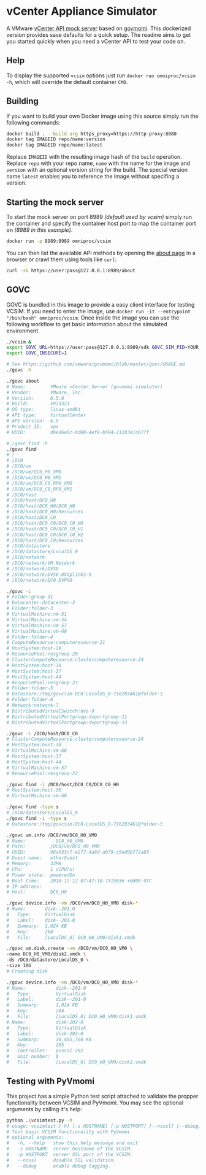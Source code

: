 # vCenter Appliance Simulator

A VMware [vCenter API mock server](https://github.com/vmware/govmomi/tree/master/vcsim") based on [govmomi](https://github.com/vmware/govmomi). This dockerized version provides save defaults for a quick setup. The readme aims to get you started quickly when you need a vCenter API to test your code on.

## Help

To display the supported `vcsim` options just run `docker run omniproc/vcsim -h`, which will override the default container `CMD`.

## Building

If you want to build your own Docker image using this source simply run the following commands:

``` bash
docker build . --build-arg https_proxy=https://http-proxy:8080
docker tag IMAGEID repo/name:version
docker tag IMAGEID repo/name:latest
```

Replace `IMAGEID` with the resulting image hash of the `build` operation. Replace `repo` with your repo name, `name` with the name for the image and `version` with an optional version string for the build. The special version name `latest` enables you to reference the image without specifing a version.

## Starting the mock server

To start the mock server on port 8989 *(default used by vcsim)* simply run the container and specify the container host port to map the container port on *(8989 in this example)*.

``` bash
docker run -p 8989:8989 omniproc/vcsim
```

You can then list the available API methods by opening the [about page](https://127.0.0.1:8989/about) in a browser or crawl them using tools like `curl`:

``` bash
curl -sk https://user:pass@127.0.0.1:8989/about
```

## GOVC

GOVC is bundled in this image to provide a easy client interface for testing VCSIM. If you need to enter the image, use `docker run -it --entrypoint "/bin/bash" omniproc/vcsim`.
Once inside the image you can use the following workflow to get basic information about the simulated environment

``` bash
./vcsim &
export GOVC_URL=https://user:pass@127.0.0.1:8989/sdk GOVC_SIM_PID=YOUR_RETURNED_PID
export GOVC_INSECURE=1

# See https://github.com/vmware/govmomi/blob/master/govc/USAGE.md
./govc -h

./govc about
# Name:         VMware vCenter Server (govmomi simulator)
# Vendor:       VMware, Inc.
# Version:      6.5.0
# Build:        5973321
# OS type:      linux-amd64
# API type:     VirtualCenter
# API version:  6.5
# Product ID:   vpx
# UUID:         dbed6e0c-bd88-4ef6-b594-21283e1c677f

#./govc find -h
./govc find
# /
# /DC0
# /DC0/vm
# /DC0/vm/DC0_H0_VM0
# /DC0/vm/DC0_H0_VM1
# /DC0/vm/DC0_C0_RP0_VM0
# /DC0/vm/DC0_C0_RP0_VM1
# /DC0/host
# /DC0/host/DC0_H0
# /DC0/host/DC0_H0/DC0_H0
# /DC0/host/DC0_H0/Resources
# /DC0/host/DC0_C0
# /DC0/host/DC0_C0/DC0_C0_H0
# /DC0/host/DC0_C0/DC0_C0_H1
# /DC0/host/DC0_C0/DC0_C0_H2
# /DC0/host/DC0_C0/Resources
# /DC0/datastore
# /DC0/datastore/LocalDS_0
# /DC0/network
# /DC0/network/VM Network
# /DC0/network/DVS0
# /DC0/network/DVS0-DVUplinks-9
# /DC0/network/DC0_DVPG0

./govc -i
# Folder:group-d1
# Datacenter:datacenter-2
# Folder:folder-3
# VirtualMachine:vm-51
# VirtualMachine:vm-54
# VirtualMachine:vm-57
# VirtualMachine:vm-60
# Folder:folder-4
# ComputeResource:computeresource-21
# HostSystem:host-19
# ResourcePool:resgroup-20
# ClusterComputeResource:clustercomputeresource-24
# HostSystem:host-30
# HostSystem:host-37
# HostSystem:host-44
# ResourcePool:resgroup-23
# Folder:folder-5
# Datastore:/tmp/govcsim-DC0-LocalDS_0-716203461@folder-5
# Folder:folder-6
# Network:network-7
# DistributedVirtualSwitch:dvs-9
# DistributedVirtualPortgroup:dvportgroup-11
# DistributedVirtualPortgroup:dvportgroup-13

./govc -i /DC0/host/DC0_C0
# ClusterComputeResource:clustercomputeresource-24
# HostSystem:host-30
# VirtualMachine:vm-60
# HostSystem:host-37
# HostSystem:host-44
# VirtualMachine:vm-57
# ResourcePool:resgroup-23

./govc find -i /DC0/host/DC0_C0/DC0_C0_H0
# HostSystem:host-30
# VirtualMachine:vm-60

./govc find -type s
# /DC0/datastore/LocalDS_0
./govc find -i -type s
# Datastore:/tmp/govcsim-DC0-LocalDS_0-716203461@folder-5

./govc vm.info /DC0/vm/DC0_H0_VM0
# Name:           DC0_H0_VM0
# Path:         /DC0/vm/DC0_H0_VM0
# UUID:         98a933c7-e277-4a8d-ab79-c5ad9b772a83
# Guest name:   otherGuest
# Memory:       32MB
# CPU:          1 vCPU(s)
# Power state:  poweredOn
# Boot time:    2018-12-12 07:47:10.7315036 +0000 UTC
# IP address:
# Host:         DC0_H0

./govc device.info -vm /DC0/vm/DC0_H0_VM0 disk-*
# Name:       disk--201-0
#   Type:     VirtualDisk
#   Label:    disk--201-0
#   Summary:  1,024 KB
#   Key:      204
#   File:     [LocalDS_0] DC0_H0_VM0/disk1.vmdk

./govc vm.disk.create -vm /DC0/vm/DC0_H0_VM0 \
-name DC0_H0_VM0/disk2.vmdk \
-ds /DC0/datastore/LocalDS_0 \
-size 10G
# Creating disk

./govc device.info -vm /DC0/vm/DC0_H0_VM0 disk-*
# Name:           disk--201-0
#   Type:         VirtualDisk
#   Label:        disk--201-0
#   Summary:      1,024 KB
#   Key:          204
#   File:         [LocalDS_0] DC0_H0_VM0/disk1.vmdk
# Name:           disk-202-0
#   Type:         VirtualDisk
#   Label:        disk-202-0
#   Summary:      10,485,760 KB
#   Key:          205
#   Controller:   pvscsi-202
#   Unit number:  0
#   File:         [LocalDS_0] DC0_H0_VM0/disk2.vmdk
```

## Testing with PyVmomi

This project has a simple Python test script attached to validate the propper functionality between VCSIM and PyVmomi.
You may see the optional arguments by calling it's help:

``` bash
python .\vcsimtest.py -h
# usage: vcsimtest [-h] [-s HOSTNAME] [-p HOSTPORT] [--nossl] [--debug]
# Test basic VCSIM functionality with PyVmomi.
# optional arguments:
#   -h, --help   show this help message and exit
#   -s HOSTNAME  server hostname of the VCSIM.
#   -p HOSTPORT  server SSL port of the VCSIM.
#   --nossl      disable SSL validation.
#   --debug      enable debug logging.
```
